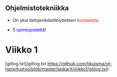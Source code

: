 ## Ohjelmistotekniikka

- On yksi *tietojenkäsittelytieteen* <span style="color:red">kursseista</span>.

- 5 <span style="color:blue">opintopistettä!</span>

# Viikko 1

[gitlog.txt](gitlog.txt https://github.com/tikuisma/ot-harjoitustyo/blob/master/laskarit/viikko1/gitlog.txt)


